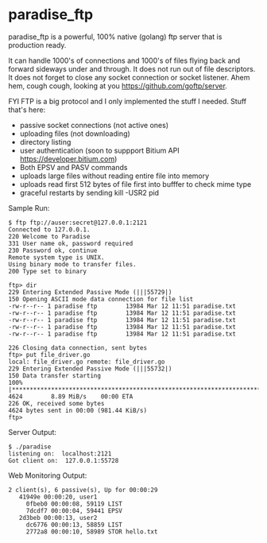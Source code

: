 # paradise_ftp
paradise_ftp is a powerful, 100% native (golang) ftp server that is production ready.

It can handle 1000's of connections and 1000's of files flying back and forward sideways under and through. It does not run out of file descriptors. It does not forget to close any socket connection or socket listener. Ahem hem, cough cough, looking at you https://github.com/goftp/server.

FYI FTP is a big protocol and I only implemented the stuff I needed. Stuff that's here:

 * passive socket connections (not active ones)
 * uploading files (not downloading)
 * directory listing
 * user authentication (soon to suppport Bitium API https://developer.bitium.com)
 * Both EPSV and PASV commands
 * uploads large files without reading entire file into memory
 * uploads read first 512 bytes of file first into bufffer to check mime type
 * graceful restarts by sending kill -USR2 pid

Sample Run:

```
$ ftp ftp://auser:secret@127.0.0.1:2121
Connected to 127.0.0.1.
220 Welcome to Paradise
331 User name ok, password required
230 Password ok, continue
Remote system type is UNIX.
Using binary mode to transfer files.
200 Type set to binary

ftp> dir
229 Entering Extended Passive Mode (|||55729|)
150 Opening ASCII mode data connection for file list
-rw-r--r-- 1 paradise ftp        13984 Mar 12 11:51 paradise.txt
-rw-r--r-- 1 paradise ftp        13984 Mar 12 11:51 paradise.txt
-rw-r--r-- 1 paradise ftp        13984 Mar 12 11:51 paradise.txt
-rw-r--r-- 1 paradise ftp        13984 Mar 12 11:51 paradise.txt
-rw-r--r-- 1 paradise ftp        13984 Mar 12 11:51 paradise.txt

226 Closing data connection, sent bytes
ftp> put file_driver.go 
local: file_driver.go remote: file_driver.go
229 Entering Extended Passive Mode (|||55732|)
150 Data transfer starting
100% |**********************************************************************|  4624        8.89 MiB/s    00:00 ETA
226 OK, received some bytes
4624 bytes sent in 00:00 (981.44 KiB/s)
ftp> 

```

Server Output:

```
$ ./paradise 
listening on:  localhost:2121
Got client on:  127.0.0.1:55728
```

Web Monitoring Output:

```
2 client(s), 6 passive(s), Up for 00:00:29
   41949e 00:00:20, user1
     0fbeb0 00:00:08, 59119 LIST 
     7dcdf7 00:00:04, 59441 EPSV 
   2d3beb 00:00:13, user2
     dc6776 00:00:13, 58859 LIST 
     2772a8 00:00:10, 58989 STOR hello.txt
```
